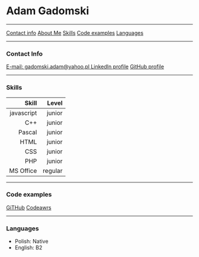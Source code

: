 # Adam Gadomski
* * *
[Contact info](#contact-info)
[About Me](#about-me)
[Skills](#skills)
[Code examples](#code-examples)
[Languages](#languages)
* * *
### Contact Info
[E-mail: gadomski.adam@yahoo.pl ](gadomski.adam@yahoo.pl)
[LinkedIn profile](https://www.linkedin.com/in/adam-gadomski-95515255/)
[GitHub profile](https://github.com/Adam8484)
* * * 
### Skills
|Skill|Level|
|---:|---:|
|javascript| junior| 
|C++| junior| 
|Pascal| junior|
|HTML| junior|
|CSS|junior|
|PHP| junior|
|MS Office| regular|
* * *
### Code examples
[GiTHub](https://github.com/Adam8484)
[Codeawrs](https://www.codewars.com/users/Adam8484)
* * *
### Languages
- Polish: Native
- English: B2